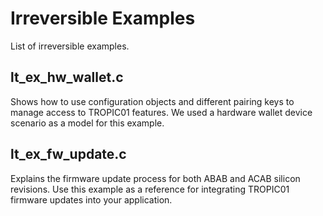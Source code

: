 # Irreversible Examples
List of irreversible examples.

## lt_ex_hw_wallet.c
Shows how to use configuration objects and different pairing keys to manage access to TROPIC01 features. We used a hardware wallet device scenario as a model for this example.

## lt_ex_fw_update.c
Explains the firmware update process for both ABAB and ACAB silicon revisions. Use this example as a reference for integrating TROPIC01 firmware updates into your application.